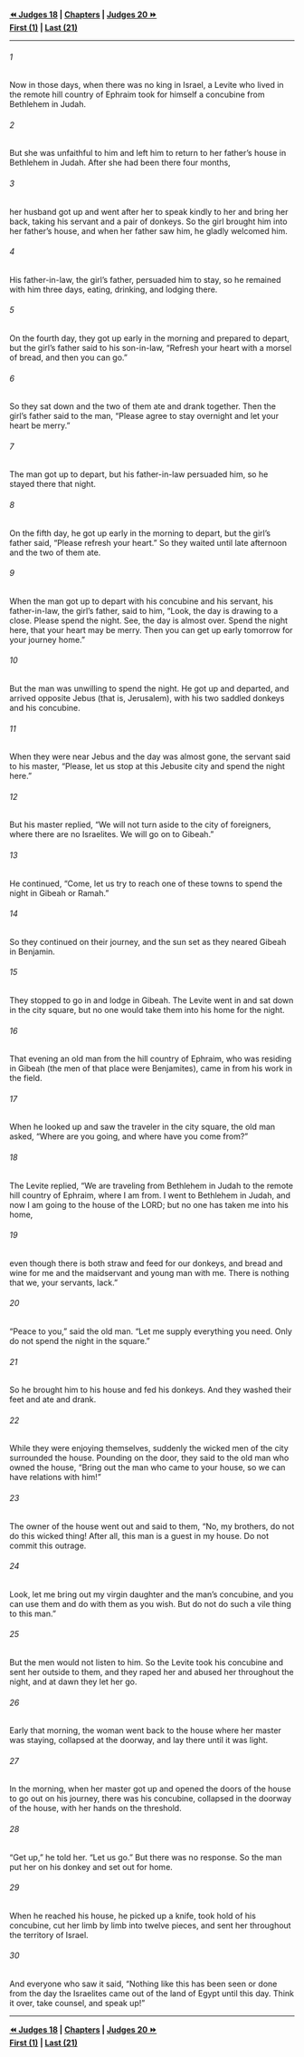   
**[⏪ Judges 18](./Judges%2018.md) | [Chapters](./_index.md) | [Judges 20 ⏩](./Judges%2020.md)**  
**[First (1)](./Judges%201.md) | [Last (21)](./Judges%2021.md)**  
  
---  
  
###### 1  
Now in those days, when there was no king in Israel, a Levite who lived in the remote hill country of Ephraim took for himself a concubine from Bethlehem in Judah.  
  
###### 2  
But she was unfaithful to him and left him to return to her father’s house in Bethlehem in Judah. After she had been there four months,  
  
###### 3  
her husband got up and went after her to speak kindly to her and bring her back, taking his servant and a pair of donkeys. So the girl brought him into her father’s house, and when her father saw him, he gladly welcomed him.  
  
###### 4  
His father-in-law, the girl’s father, persuaded him to stay, so he remained with him three days, eating, drinking, and lodging there.  
  
###### 5  
On the fourth day, they got up early in the morning and prepared to depart, but the girl’s father said to his son-in-law, “Refresh your heart with a morsel of bread, and then you can go.”  
  
###### 6  
So they sat down and the two of them ate and drank together. Then the girl’s father said to the man, “Please agree to stay overnight and let your heart be merry.”  
  
###### 7  
The man got up to depart, but his father-in-law persuaded him, so he stayed there that night.  
  
###### 8  
On the fifth day, he got up early in the morning to depart, but the girl’s father said, “Please refresh your heart.” So they waited until late afternoon and the two of them ate.  
  
###### 9  
When the man got up to depart with his concubine and his servant, his father-in-law, the girl’s father, said to him, “Look, the day is drawing to a close. Please spend the night. See, the day is almost over. Spend the night here, that your heart may be merry. Then you can get up early tomorrow for your journey home.”  
  
###### 10  
But the man was unwilling to spend the night. He got up and departed, and arrived opposite Jebus (that is, Jerusalem), with his two saddled donkeys and his concubine.  
  
###### 11  
When they were near Jebus and the day was almost gone, the servant said to his master, “Please, let us stop at this Jebusite city and spend the night here.”  
  
###### 12  
But his master replied, “We will not turn aside to the city of foreigners, where there are no Israelites. We will go on to Gibeah.”  
  
###### 13  
He continued, “Come, let us try to reach one of these towns to spend the night in Gibeah or Ramah.”  
  
###### 14  
So they continued on their journey, and the sun set as they neared Gibeah in Benjamin.  
  
###### 15  
They stopped to go in and lodge in Gibeah. The Levite went in and sat down in the city square, but no one would take them into his home for the night.  
  
###### 16  
That evening an old man from the hill country of Ephraim, who was residing in Gibeah (the men of that place were Benjamites), came in from his work in the field.  
  
###### 17  
When he looked up and saw the traveler in the city square, the old man asked, “Where are you going, and where have you come from?”  
  
###### 18  
The Levite replied, “We are traveling from Bethlehem in Judah to the remote hill country of Ephraim, where I am from. I went to Bethlehem in Judah, and now I am going to the house of the LORD; but no one has taken me into his home,  
  
###### 19  
even though there is both straw and feed for our donkeys, and bread and wine for me and the maidservant and young man with me. There is nothing that we, your servants, lack.”  
  
###### 20  
“Peace to you,” said the old man. “Let me supply everything you need. Only do not spend the night in the square.”  
  
###### 21  
So he brought him to his house and fed his donkeys. And they washed their feet and ate and drank.  
  
###### 22  
While they were enjoying themselves, suddenly the wicked men of the city surrounded the house. Pounding on the door, they said to the old man who owned the house, “Bring out the man who came to your house, so we can have relations with him!”  
  
###### 23  
The owner of the house went out and said to them, “No, my brothers, do not do this wicked thing! After all, this man is a guest in my house. Do not commit this outrage.  
  
###### 24  
Look, let me bring out my virgin daughter and the man’s concubine, and you can use them and do with them as you wish. But do not do such a vile thing to this man.”  
  
###### 25  
But the men would not listen to him. So the Levite took his concubine and sent her outside to them, and they raped her and abused her throughout the night, and at dawn they let her go.  
  
###### 26  
Early that morning, the woman went back to the house where her master was staying, collapsed at the doorway, and lay there until it was light.  
  
###### 27  
In the morning, when her master got up and opened the doors of the house to go out on his journey, there was his concubine, collapsed in the doorway of the house, with her hands on the threshold.  
  
###### 28  
“Get up,” he told her. “Let us go.” But there was no response. So the man put her on his donkey and set out for home.  
  
###### 29  
When he reached his house, he picked up a knife, took hold of his concubine, cut her limb by limb into twelve pieces, and sent her throughout the territory of Israel.  
  
###### 30  
And everyone who saw it said, “Nothing like this has been seen or done from the day the Israelites came out of the land of Egypt until this day. Think it over, take counsel, and speak up!”  
  
  
---  
  
**[⏪ Judges 18](./Judges%2018.md) | [Chapters](./_index.md) | [Judges 20 ⏩](./Judges%2020.md)**  
**[First (1)](./Judges%201.md) | [Last (21)](./Judges%2021.md)**  
  
